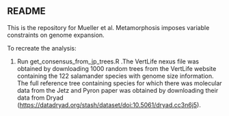 ## README

This is the repository for Mueller et al. Metamorphosis imposes variable constraints on genome expansion.

To recreate the analysis:

1. Run get_consensus_from_jp_trees.R .The VertLife nexus file was obtained by downloading 1000 random trees from the VertLife website containing the 122 salamander species with genome size information. The full reference tree containing species for which there was molecular data from the Jetz and Pyron paper was obtained by downloading their data from Dryad (https://datadryad.org/stash/dataset/doi:10.5061/dryad.cc3n6j5).